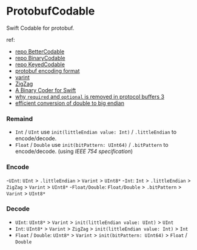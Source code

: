 # ProtobufCodable
Swift Codable for protobuf.

ref:
- [repo BetterCodable](https://github.com/marksands/BetterCodable)
- [repo BinaryCodable](https://github.com/jverkoey/BinaryCodable)
- [repo KeyedCodable](https://github.com/dgrzeszczak/KeyedCodable)
- [protobuf encoding format](https://developers.google.cn/protocol-buffers/docs/encoding)
- [varint](https://en.wikipedia.org/wiki/Variable-length_quantity)
- [ZigZag](https://blog.csdn.net/weixin_43708622/article/details/111397290)
- [A Binary Coder for Swift](https://www.mikeash.com/pyblog/friday-qa-2017-07-28-a-binary-coder-for-swift.html)
- [why `required` and `optional` is removed in protocol buffers 3](https://stackoverflow.com/questions/31801257/why-required-and-optional-is-removed-in-protocol-buffers-3)
- [efficient conversion of double to big endian](https://stackoverflow.com/questions/45775554/swift-4-efficient-conversion-of-double-to-big-endian)

### Remaind
- `Int` / `UInt` use `init(littleEndian value: Int)` / `.littleEndian` to encode/decode.
- `Float` / `Double` use `init(bitPattern: UInt64)` / `.bitPattern` to encode/decode. (using *IEEE 754 specification*)


### Encode 
-`UInt`: `UInt` > `.littleEndian` > `Varint` > `UInt8*`
-`Int`: `Int` > `.littleEndian` > `ZigZag` > `Varint` > `UInt8*`
-`Float/Double`: `Float/Double` > `.bitPattern` > `Varint` > `UInt8*`

### Decode
- `UInt`: `UInt8*` > `Varint` > `init(littleEndian value: UInt)` > `UInt`
- `Int`: `UInt8*` > `Varint` > `ZigZag` > `init(littleEndian value: Int)` > `Int`
- `Float` / `Double`: `UInt8*` > `Varint` > `init(bitPattern: UInt64)` > `Float` / `Double`

